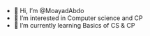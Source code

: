 - 👋 Hi, I’m @MoayadAbdo
- 👀 I’m interested in Computer science and CP
- 🌱 I’m currently learning Basics of CS & CP

<!---
MoayadAbdo/MoayadAbdo is a ✨ special ✨ repository because its `README.md` (this file) appears on your GitHub profile.
You can click the Preview link to take a look at your changes.
--->
